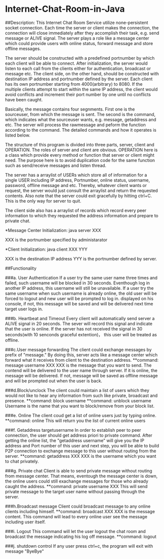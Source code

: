 # Internet-Chat-Room-in-Java

##Description:
This Internet Chat Room Service utilize none-persistent socket connection. Each time the server or client makes the connection, the connection will close immediately after they accomplish their task, e.g. send message or ALIVE signal. The server plays a role like a message center which could provide users with online status, forward message and store offline messages.

The server should be constructed with a predefined portnumber by which each client will be able to connect. After initialization, the server would listen to each call from the clients either for authentication, broadcast or message etc. The client side, on the other hand, should be constructed with destination IP address and portnumber defined by the server. Each client has its own portnumber starting from 4000(arbitrary) to 8080. If the multiple clients attempt to start within the same IP address, the client would avoid conflicts and increment their port number by one until no conflicts have been caught.

Basically, the message contains four segnments. First one is the sourceuser, from which the message is sent. The second is the command, which indicates what the sourceuser wants, e.g. message, getaddress and etc. The server will process the rawmessage and peform the function according to the command. The detailed commands and how it operates is listed below.

The structure of this program is divided into three parts, server, client and OPERATION. The roles of server and client are obvious. OPERATION here is a class which provide every method or function that server or client might need. The purpose here is to avoid duplication code for the same function such as send/receive messages and listen thread.

The server has a arraylist of USERs which store all of information for a single USER including IP address, Portnumber, online status, username, password, offline message and etc. Thereby, whatever client wants or request, the server would just consult the arraylist and return the requested contents. Also note that the server could exit gracefully by hitting ctrl+C. This is the only way for server to quit. 

The client side also has a arraylist of records which record every peer information to which they requested the address information and prepare to private chat.


*Message Center Initialization: java server XXX

XXX is the portnumber specified by administarator

*Client Initialization: java client XXX YYY

XXX is the destination IP address
YYY is the portnumber defined by server.

##Functionality 

###a. User Authentication
If a user try the same user name three times and failed, such username will be blocked in 30 seconds. Eventhough log in another IP address, this username will still be unavailable. 
If a user try the same username when such username is already online, the old user will be forced to logout and new user will be prompted to log in.
displayed on his console, if not, this message will be saved and will be delivered next time target user logs in. 

###b. Heartbeat and Timeout
Every client will automatically send server a ALIVE signal in 20 seconds. The sever will record this signal and indicate that the user is online. If the server has not received the signal in 30 seconds(with 10 senconds graceful extention)， this user will be treated as offline.

###c.User message forwarding 
The client could exchange messages by prefix of "message." By doing this, server acts like a message center which forward what it receives from client to the destination address. 
**command: message username XXX 
XXX is the message that you want to send. The contend will be delivered to the user name through server. If it is online, the message will be delivered. If not, message will be saved as offline message and will be prompted out when the user is back.

###d.Block/unclock
The client could maintain a list of users which they would not like to hear any information from such like private, broadcast and presence.
**command: block username
**command: unblock username
Username is the name that you want to block/remove from your block list.

###e. Online
The client coud get a list of online users just by typing online.
**command: online
This will return you the list of current online users

###f. Getaddress targetusername
In order to establish peer to peer connection, the user should get address priori to private command. 
After getting the online list, the "getaddress username" will give you the IP address and Port number of this user and next step, you will be able to build P2P connection to exchange message to this user without routing from the server.
**command: getaddress XXX
XXX is the username which you want to chat privately.

###g. Private chat
Client is able to send private message without routing from message center. That means, eventough the message center is down, the online users could still exachange messages for those who already caught the address.
**command: private username XXX
This will send private message to the target user name without passing through the server.

###h.Broadcast message
Client could broadcast message to any online clients including himself. 
**command: broadcast XXX
XXX is the message content. This command will lead to every online user see the message including user itself.

###i. Logout
This command will let the user logout the chat room and broadcast the message indicating his log off message.
**command: logout

###j. shutdown control
If any user press ctrl+c, the program will exit with message "ByeBye"

